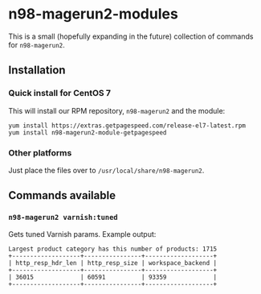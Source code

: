 # n98-magerun2-modules

This is a small (hopefully expanding in the future) collection of commands for `n98-magerun2`.

## Installation

### Quick install for CentOS 7

This will install our RPM repository, `n98-magerun2` and the module:

    yum install https://extras.getpagespeed.com/release-el7-latest.rpm
    yum install n98-magerun2-module-getpagespeed

### Other platforms

Just place the files over to `/usr/local/share/n98-magerun2`.

## Commands available

### `n98-magerun2 varnish:tuned`

Gets tuned Varnish params. Example output:

```
Largest product category has this number of products: 1715
+-------------------+----------------+-------------------+
| http_resp_hdr_len | http_resp_size | workspace_backend |
+-------------------+----------------+-------------------+
| 36015             | 60591          | 93359             |
+-------------------+----------------+-------------------+
```
